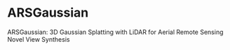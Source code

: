 # ARSGaussian
ARSGaussian: 3D Gaussian Splatting with LiDAR for  Aerial Remote Sensing Novel View Synthesis 

